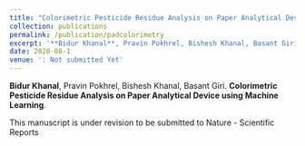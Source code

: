 ```yaml
---
title: "Colorimetric Pesticide Residue Analysis on Paper Analytical Device using Machine Learning"
collection: publications
permalink: /publication/padcolorimetry
excerpt: '**Bidur Khanal**, Pravin Pokhrel, Bishesh Khanal, Basant Giri. **Colorimetric Pesticide Residue Analysis on Paper Analytical Device using Machine Learning**. *In preparation to be submitted to Nature Scientific Reports. Manuscript is Under Revision for Submission*'
date: 2020-08-1
venue: ': Not submitted Yet'
---
```


**Bidur Khanal**, Pravin Pokhrel, Bishesh Khanal, Basant Giri. **Colorimetric Pesticide Residue Analysis on Paper Analytical Device using Machine Learning**.

This manuscript is under revision to be submitted to Nature - Scientific Reports



